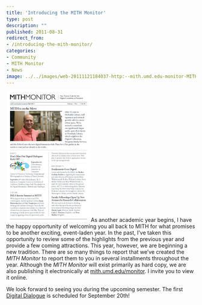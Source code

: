 ```yaml
---
title: 'Introducing the MITH Monitor'
type: post
description: ""
published: 2011-08-31
redirect_from: 
- /introducing-the-mith-monitor/
categories:
- Community
- MITH Monitor
- News
image: ../../images/web-20111121184037-http:--mith.umd.edu-monitor-MITH_Monitor_F2011.png
---
```

[](http://web.archive.org/web/20151223191158/http://mith.umd.edu/monitor/)[![](../../images/web-20111121184037-http:--mith.umd.edu-monitor-MITH_Monitor_F2011.png "MITH-Monitor")](http://web.archive.org/web/20151223191158/http://mith.umd.edu/monitor/)As another academic year begins, I have the happy opportunity of welcoming you all back to MITH for what promises to be another exciting, event-laden year. In the past, I’ve taken this opportunity to review some of the highlights from the previous year and provide a few coming attractions. This year, however, we are beginning a new tradition. There are so many things to report that we’ve created the _MITH Monitor_ to report them to you in several installments throughout the year. Although the _MITH Monitor_ will exist primarily as hard copy, we are also publishing it electronically at [mith.umd.edu/monitor](http://web.archive.org/web/20151223191158/http://mith.umd.edu/monitor/). I invite you to view it online.

We look forward to seeing you during the upcoming semester. The first [Digital Dialogue](http://mith.umd.edu/podcast/) is scheduled for September 20th!
